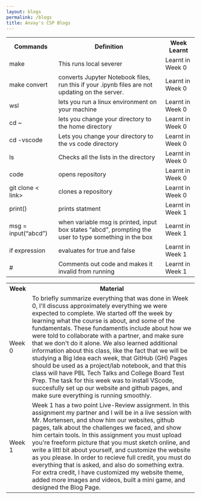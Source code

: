 ```yaml
---
layout: blogs
permalink: /blogs
title: Anvay's CSP Blogs
---
```

<table>
  <tr>
    <th>Commands</th>
    <th>Definition</th>
    <th>Week Learnt</th>
  </tr>
  <tr>
    <td>make</td>
    <td>This runs local severer</td>
    <td>Learnt in Week 0</td>
  </tr>
  <tr>
    <td>make convert</td>
    <td> converts Jupyter Notebook files, run this if your .ipynb files are not updating on the server.</td>
    <td>Learnt in Week 0</td>
  </tr>
    <tr>
    <td>wsl</td>
    <td>lets you run a linux environment on your machine</td>
    <td>Learnt in Week 0</td>
  </tr>
    <tr>
    <td>cd ~ </td>
    <td> lets you change your directory to the home directory</td>
    <td>Learnt in Week 0</td>
  </tr>
    <tr>
    <td>cd -vscode</td>
    <td>Lets you change your directory to the vs code directory
</td>
    <td>Learnt in Week 0</td>
  </tr>
    <tr>
    <td>ls</td>
    <td>Checks all the lists in the directory</td>
    <td>Learnt in Week 0</td>
  </tr>
    <tr>
    <td>code <repository name></td>
    <td>opens repository
</td>
    <td>Learnt in Week 0</td>
  </tr>
    <tr>
    <td>git clone < link></td>
    <td>clones a repository</td>
    <td>Learnt in Week 0</td>
  </tr>
  
 <tr>
    <td> print()</td>
    <td>prints statment</td>
    <td>Learnt in Week 1</td>
  </tr>
   <tr>
 <tr>
    <td> msg = input(“abcd”)</td>
    <td>when variable msg is printed, input box states “abcd”, prompting the user to type something in the box
</td>
    <td>Learnt in Week 1</td>
   </tr>
   <tr>
      <tr>
    <td> if expression</td>
    <td>evaluates for true and false
</td>
    <td>Learnt in Week 1</td>
  
  </tr>
   <tr>
    </tr>
   <tr>
      <tr>
    <td> # </td>
    <td>Comments out code and makes it invalid from running 
</td>
    <td>Learnt in Week 1</td>
  
  </tr>
   <tr>
     





<table>
  <tr>
    <th>Week</th>
    <th>Material</th>
  </tr>
  <tr>
    <td>Week 0</td>
    <td>To briefly summarize everything that was done in Week 0, I'll discuss approximately everything we were expected to complete. We started off the week by learning what the course is about, and some of the fundamentals. These fundamentls include about how we were told to collaborate with a partner, and make sure that we don't do it alone. We also learned additional information about this class, like the fact that we will be studying a Big Idea each week, that GitHub (GH) Pages should be used as a project/lab notebook, and that this class will have PBL Tech Talks and College Board Test Prep. The task for this week was to install VScode, succesfully set up our website and github pages, and make sure everything is running smoothly.</td>
  </tr>
  <tr>
    <td>Week 1</td>
    <td> Week 1 has a two point Live-Review assignment. In this assignment my partner and I will be in a live session with Mr. Mortensen, and show him our websites, github pages, talk about the challenges we faced, and show him certain tools. In this assignment you must upload you're freeform picture that you must sketch online, and write a littl bit about yourself, and customize the website as you please. In order to recieve full credit, you must do everything that is asked, and also do something extra. For extra credit, I have customized my website theme, added more images and videos, built a mini game, and designed the Blog Page.</td>
  </tr>


